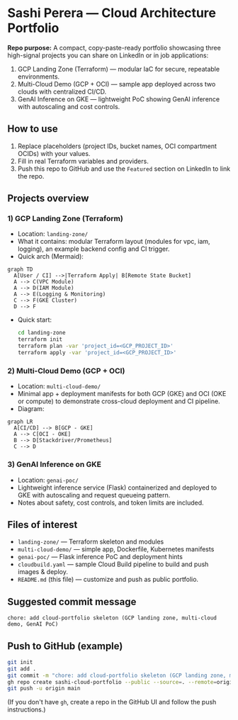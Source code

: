 # Sashi Perera — Cloud Architecture Portfolio

**Repo purpose:** A compact, copy-paste-ready portfolio showcasing three high-signal projects you can share on LinkedIn or in job applications:
1. GCP Landing Zone (Terraform) — modular IaC for secure, repeatable environments.
2. Multi-Cloud Demo (GCP + OCI) — sample app deployed across two clouds with centralized CI/CD.
3. GenAI Inference on GKE — lightweight PoC showing GenAI inference with autoscaling and cost controls.

## How to use
1. Replace placeholders (project IDs, bucket names, OCI compartment OCIDs) with your values.
2. Fill in real Terraform variables and providers.
3. Push this repo to GitHub and use the `Featured` section on LinkedIn to link the repo.

## Projects overview

### 1) GCP Landing Zone (Terraform)
- Location: `landing-zone/`
- What it contains: modular Terraform layout (modules for vpc, iam, logging), an example backend config and CI trigger.
- Quick arch (Mermaid):
```mermaid
graph TD
  A[User / CI] -->|Terraform Apply| B[Remote State Bucket]
  A --> C(VPC Module)
  A --> D(IAM Module)
  A --> E(Logging & Monitoring)
  C --> F(GKE Cluster)
  D --> F
```
- Quick start:
  ```bash
  cd landing-zone
  terraform init
  terraform plan -var 'project_id=<GCP_PROJECT_ID>'
  terraform apply -var 'project_id=<GCP_PROJECT_ID>'
  ```

### 2) Multi-Cloud Demo (GCP + OCI)
- Location: `multi-cloud-demo/`
- Minimal app + deployment manifests for both GCP (GKE) and OCI (OKE or compute) to demonstrate cross-cloud deployment and CI pipeline.
- Diagram:
```mermaid
graph LR
  A[CI/CD] --> B[GCP - GKE]
  A --> C[OCI - OKE]
  B --> D[Stackdriver/Prometheus]
  C --> D
```

### 3) GenAI Inference on GKE
- Location: `genai-poc/`
- Lightweight inference service (Flask) containerized and deployed to GKE with autoscaling and request queueing pattern.
- Notes about safety, cost controls, and token limits are included.

## Files of interest
- `landing-zone/` — Terraform skeleton and modules
- `multi-cloud-demo/` — simple app, Dockerfile, Kubernetes manifests
- `genai-poc/` — Flask inference PoC and deployment hints
- `cloudbuild.yaml` — sample Cloud Build pipeline to build and push images & deploy.
- `README.md` (this file) — customize and push as public portfolio.

## Suggested commit message
`chore: add cloud-portfolio skeleton (GCP landing zone, multi-cloud demo, GenAI PoC)`

## Push to GitHub (example)
```bash
git init
git add .
git commit -m "chore: add cloud-portfolio skeleton (GCP landing zone, multi-cloud demo, GenAI PoC)"
gh repo create sashi-cloud-portfolio --public --source=. --remote=origin
git push -u origin main
```
(If you don't have `gh`, create a repo in the GitHub UI and follow the push instructions.)
